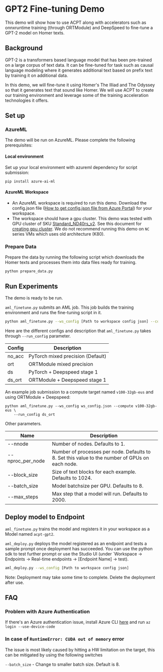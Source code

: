 # GPT2 Fine-tuning Demo

This demo will show how to use ACPT along with accelerators such as onnxruntime training (through ORTModule) and DeepSpeed to fine-tune a GPT-2 model on Homer texts.

## Background

GPT-2 is a transformers based language model that has been pre-trained on a large corpus of text data. It can be fine-tuned for task such as causal language modeling where it generates additional text based on prefix text by training it on additional data.

In this demo, we will fine-tune it using Homer's The Illiad and The Odyssey so that it generates text that sound like Homer. We will use ACPT to create our training environment and leverage some of the training acceleration technologies it offers.

## Set up

### AzureML
The demo will be run on AzureML. Please complete the following prerequisites:

#### Local environment
Set up your local environment with azureml dependency for script submission:

```
pip install azure-ai-ml
```

#### AzureML Workspace
- An AzureML workspace is required to run this demo. Download the config.json file ([How to get config.json file from Azure Portal](https://docs.microsoft.com/en-us/azure/machine-learning/how-to-configure-environment#workspace)) for your workspace.
- The workspace should have a gpu cluster. This demo was tested with GPU cluster of SKU [Standard_ND40rs_v2](https://docs.microsoft.com/en-us/azure/virtual-machines/ndv2-series). See this document for [creating gpu cluster](https://docs.microsoft.com/en-us/azure/machine-learning/how-to-create-attach-compute-cluster?tabs=python). We do not recommend running this demo on `NC` series VMs which uses old architecture (K80).

### Prepare Data
Prepare the data by running the following script which downloads the Homer texts and processes them into data files ready for training.
```
python prepare_data.py
```

## Run Experiments
The demo is ready to be run.

`aml_finetune.py` submits an AML job. This job builds the training environment and runs the fine-tuning script in it.

```bash
python aml_finetune.py --ws_config [Path to workspace config json] --compute [Name of gpu cluster] --run_config [Accelerator configuration]
```

Here are the different configs and description that `aml_finetune.py` takes through `--run_config` parameter.

| Config    | Description |
|-----------|-------------|
| no_acc    | PyTorch mixed precision (Default) |
| ort       | ORTModule mixed precision |
| ds        | PyTorch + Deepspeed stage 1 |
| ds_ort    | ORTModule + Deepspeed stage 1|

An example job submission to a compute target named `v100-32gb-eus` and using ORTModule + Deepspeed:

```
python aml_finetune.py --ws_config ws_config.json --compute v100-32gb-eus \
    --run_config ds_ort
```

Other parameters.

| Name                | Description |
|---------------------|-------------|
| --nnode             | Number of nodes. Defaults to 1. |
| --nproc_per_node    | Number of processes per node. Defaults to 8. Set this value to the number of GPUs on each node. |
| --block_size        | Size of text blocks for each example. Defaults to 1024. |
| --batch_size        | Model batchsize per GPU. Defaults to 8. |
| --max_steps         | Max step that a model will run. Defaults to 2000. |

## Deploy model to Endpoint
`aml_finetune.py` trains the model and registers it in your workspace as a Model named `acpt-gpt2`.

`aml_deploy.py` deploys the model registered as an endpoint and tests a sample prompt once deployment has succeeded. You can use the python sdk to test further prompt or use the Studio UI (under `Workspace -> Endpoints -> Real-time endpoints -> [Endpoint Name] -> test).

```bash
aml_deploy.py --ws_config [Path to workspace config json]
```

Note: Deployment may take some time to complete. Delete the deployment after use.

## FAQ
### Problem with Azure Authentication
If there's an Azure authentication issue, install Azure CLI [here](https://docs.microsoft.com/en-us/cli/azure/) and run `az login --use-device-code`

### In case of `RuntimeError: CUDA out of memory` error
The issue is most likely caused by hitting a HW limitation on the target, this can be mitigated by using the following switches

`--batch_size` - Change to smaller batch size. Default is 8.
